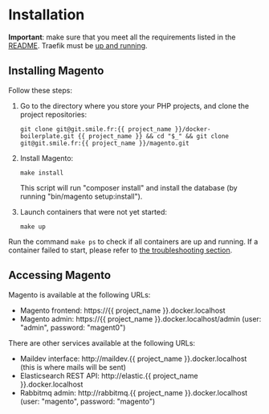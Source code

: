 # Installation

**Important**: make sure that you meet all the requirements listed in the [README](../README.md).
Traefik must be [up and running](https://git.smile.fr/docker/traefik#usage).

## Installing Magento

Follow these steps:

1. Go to the directory where you store your PHP projects, and clone the project repositories:

   ```
   git clone git@git.smile.fr:{{ project_name }}/docker-boilerplate.git {{ project_name }} && cd "$_" && git clone git@git.smile.fr:{{ project_name }}/magento.git
   ```

2. Install Magento:

   ```
   make install
   ```

   This script will run "composer install" and install the database (by running "bin/magento setup:install").

3. Launch containers that were not yet started:

   ```
   make up
   ```

Run the command `make ps` to check if all containers are up and running.
If a container failed to start, please refer to [the troubleshooting section](03-docker-compose.md#troubleshooting).

## Accessing Magento

Magento is available at the following URLs:

- Magento frontend: https://{{ project_name }}.docker.localhost
- Magento admin: https://{{ project_name }}.docker.localhost/admin (user: "admin", password: "magent0")

There are other services available at the following URLs:

- Maildev interface: http://maildev.{{ project_name }}.docker.localhost (this is where mails will be sent)
- Elasticsearch REST API: http://elastic.{{ project_name }}.docker.localhost
- Rabbitmq admin: http://rabbitmq.{{ project_name }}.docker.localhost (user: "magento", password: "magento")
